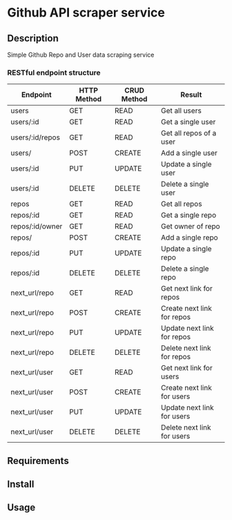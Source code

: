 # Github API scraper service

## Description

Simple Github Repo and User data scraping service

### RESTful endpoint structure

| Endpoint | HTTP Method | CRUD Method | Result |
| --- | --- | --- | --- |
| users | GET | READ | Get all users
| users/:id|GET|READ| Get a single user
| users/:id/repos|GET|READ|Get all repos of a user
| users/|POST|CREATE| Add a single user
| users/:id|PUT|UPDATE| Update a single user
| users/:id|DELETE|DELETE|Delete a single user
| repos | GET | READ | Get all repos
| repos/:id|GET|READ| Get a single repo
| repos/:id/owner|GET|READ|Get owner of repo
| repos/|POST|CREATE| Add a single repo
| repos/:id|PUT|UPDATE| Update a single repo
| repos/:id|DELETE|DELETE|Delete a single repo
| next_url/repo|GET|READ|Get next link for repos
| next_url/repo|POST|CREATE|Create next link for repos
| next_url/repo|PUT|UPDATE|Update next link for repos
| next_url/repo|DELETE|DELETE|Delete next link for repos
| next_url/user|GET|READ|Get next link for users
| next_url/user|POST|CREATE|Create next link for users
| next_url/user|PUT|UPDATE|Update next link for users
| next_url/user|DELETE|DELETE|Delete next link for users



## Requirements

## Install

## Usage



